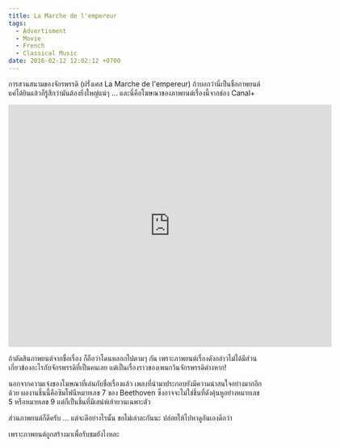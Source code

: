 ```yaml
---
title: La Marche de l'empereur
tags:
  - Advertisment
  - Movie
  - French
  - Classical Music
date: 2016-02-12 12:02:12 +0700
---
```


การสวนสนามของจักรพรรดิ (ฝรั่งเศส La Marche de l'empereur) ถ้าบอกว่านี่เป็นชื่อภาพยนต์ แค่ได้ยินแล้วก็รู้สึกว่ามันต้องยิ่งใหญ่แน่ๆ ... และนี่คือโฆษณาของภาพยนต์เรื่องนี้จากช่อง Canal+

<iframe width="640" height="480" src="https://www.youtube.com/embed/qNd_hUqEEl4" frameborder="0" allowfullscreen></iframe>

ถ้าตัดสินภาพยนต์จากชื่อเรื่อง ก็ถือว่าโดนหลอกไปตามๆ กัน เพราะภาพยนต์เรื่องดังกล่าวไม่ได้มีส่วนเกี่ยวข้องอะไรกับจักรพรรดิที่เป็นคนเลย แต่เป็นเรื่องราวของเพนกวินจักรพรรดิต่างหาก!

นอกจากความเจ๋งของโฆษณาที่เล่นกับชื่อเรื่องแล้ว เพลงที่นำมาประกอบยังมีความน่าสนใจอย่างมากอีกด้วย ผลงานชิ้นนี้คือซิมโฟนีหมายเลข 7 ของ Beethoven ซึ่งอาจจะไม่ใช่ชิ้นที่ดังคุ้นหูอย่างหมายเลข 5 หรือหมายเลข 9 แต่ก็เป็นชิ้นที่มีเสน่ห์เย้ายวนเฉพาะตัว

ส่วนภาพยนต์ก็ดีครับ ... แต่จะดีอย่างไรนั้น ขอไม่เล่าละกันนะ ปล่อยให้ไปหาดูกันเองดีกว่า

เพราะภาพยนต์ถูกสร้างมาเพื่อรับชมยังไงหละ
